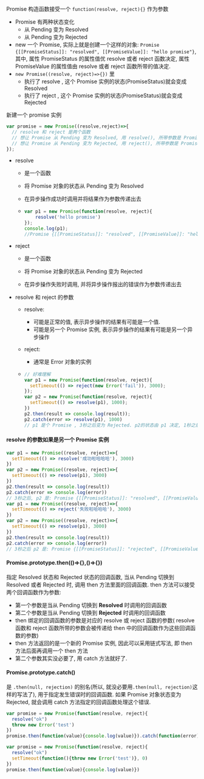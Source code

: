 Promise 构造函数接受一个 `function(resolve, reject){}` 作为参数

- Promise 有两种状态变化
  - 从 Pending 变为 Resolved
  - 从 Pending 变为 Rejected
- new 一个 Promise, 实际上就是创建一个这样的对象: `Promise {[[PromiseStatus]]: "resolved", [[PromiseValue]]: "hello promise"}`, 其中, 属性 PromiseStatus 的属性值优 resolve 或者 reject 函数决定, 属性 PromiseValue 的属性值由 resolve 或者 reject 函数所带的值决定.
- `new Promise((resolve, reject)=>{})` 里
  - 执行了 resolve , 这个 Promise 实例的状态(PromiseStatus)就会变成 Resolved
  - 执行了 reject , 这个 Promise 实例的状态(PromiseStatus)就会变成 Rejected

新建一个 promise 实例

```javascript
var promise = new Promise((resolve,reject)=>{
  // resolve 和 reject 是两个函数
  // 想让 Promise 从 Pending 变为 Resolved, 用 resolve(), 所带参数是 Promise 对象中 PromiseValue 属性的值
  // 想让 Promise 从 Pending 变为 Rejected, 用 reject(), 所带参数是 Promise 对象中 PromiseValue 属性的值
});
```

- resolve 
  - 是一个函数

  - 将 Promise 对象的状态从 Pending 变为 Resolved

  - 在异步操作成功时调用并将结果作为参数传递出去

  - ```javascript
    var p1 = new Promise(function(resolve, reject){
        resolve('hello promise')
    });
    console.log(p1);
    //Promise {[[PromiseStatus]]: "resolved", [[PromiseValue]]: "hello promise"}
    ```
- reject 
  - 是一个函数

  - 将 Promise 对象的状态从 Pending 变为 Rejected 

  - 在异步操作失败时调用, 并将异步操作报出的错误作为参数传递出去



- resolve 和 reject 的参数

  - resolve: 

    - 可能是正常的值, 表示异步操作的结果有可能是一个值. 
    - 可能是另一个 Promise 实例, 表示异步操作的结果有可能是另一个异步操作

  - reject:

    - 通常是 Error 对象的实例

  - ```javascript
    // 好难理解
    var p1 = new Promise(function(resolve, reject){
      setTimeout(() => reject(new Error('fail')), 3000);
    });
    var p2 = new Promise(function(resolve, reject){
      setTimeout(() => resolve(p1), 1000);
    })
    p2.then(result => console.log(result));
    p2.catch(error => resolve(p1), 1000)
    // p1 是个 Promise , 3秒之后变为 Rejected. p2的状态由 p1 决定, 1秒之后, p2 调用 resolved 方法, 但是此时 p1 的状态还没有改变, 因此 p2 的状态也不会改变. 又过了 2 秒, p1 变为 Rejected , p2 也跟着变为 Rejected. 
    ```


#### resolve 的参数如果是另一个 Promise 实例

```javascript
var p1 = new Promise((resolve, reject)=>{
  setTimeout(() => resolve('成功啦哈哈哈'), 3000)
})
var p2 = new Promise((resolve, reject)=>{
  setTimeout(() => resolve(p1), 3000)
})
p2.then(result => console.log(result))
p2.catch(error => console.log(error))
// 3秒之后, p2 是: Promise {[[PromiseStatus]]: "resolved", [[PromiseValue]]: "成功啦哈哈哈"}
var p1 = new Promise((resolve, reject)=>{
  setTimeout(() => reject('失败啦哈哈哈'), 3000)
})
var p2 = new Promise((resolve, reject)=>{
  setTimeout(() => resolve(p1), 3000)
})
p2.then(result => console.log(result))
p2.catch(error => console.log(error))
// 3秒之后 p2 是: Promise {[[PromiseStatus]]: "rejected", [[PromiseValue]]: "失败啦哈哈哈"}
```

#### Promise.prototype.then(()=>{},()=>{})

指定 Resolved 状态和 Rejected 状态的回调函数,  当从 Pending 切换到 Resolved 或者 Rejected 时, 调用 then 方法里面的回调函数. then 方法可以接受两个回调函数作为参数:

- 第一个参数是当从 Pending 切换到 **Resolved** 时调用的回调函数
- 第二个参数是当从 Pending 切换到 **Rejected** 时调用的回调函数
- then 绑定的回调函数的参数是对应的 resolve 或 reject 函数的参数( resolve 函数和 reject 函数所带的参数会被传递给 then 中的回调函数作为这些回调函数的参数)
- then 方法返回的是一个新的 Promise 实例, 因此可以采用链式写法, 即 then 方法后面再调用一个 then 方法
- 第二个参数其实没必要了, 用 catch 方法就好了.


#### Promise.prototype.catch()

是 `.then(null, rejection)` 的别名(所以, 就没必要用`.then(null, rejection)`这样的写法了), 用于指定发生错误时的回调函数. 如果 Promise 对象状态变为 Rejected, 就会调用 catch 方法指定的回调函数处理这个错误. 

```javascript
var promise = new Promise(function(resolve, reject){
  resolve("ok")
  throw new Error('test')
})
promise.then(function(value){console.log(value)}).catch(function(error){console.log(error)})

var promise = new Promise(function(resolve, reject){
  resolve("ok")
  setTimeout(function(){throw new Error('test')}, 0)
})
promise.then(function(value){console.log(value)})
```

